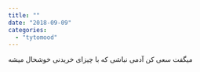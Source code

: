 ```yaml
---
title: ""
date: "2018-09-09"
categories: 
  - "tytomood"
---
```


میگفت سعی کن آدمی نباشی که با چیزای خریدنی خوشحال میشه
